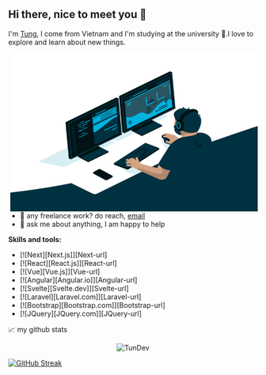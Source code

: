 ## Hi there, nice to meet you 👋 
I'm [Tung](https://tundev.id.vn/), I come from Vietnam and I'm studying at the university 🏫.I love to explore and learn about new things.

<img align="right" alt="GIF" src="https://github.com/TunDev-vn/TunDev-vn/blob/main/code.gif?raw=true" width="500" height="320" />

- 💼 any freelance work? do reach, [email](mailto:dev.hoangtung@gmail.com)
- 💬 ask me about anything, I am happy to help

**Skills and tools:**  

* [![Next][Next.js]][Next-url]
* [![React][React.js]][React-url]
* [![Vue][Vue.js]][Vue-url]
* [![Angular][Angular.io]][Angular-url]
* [![Svelte][Svelte.dev]][Svelte-url]
* [![Laravel][Laravel.com]][Laravel-url]
* [![Bootstrap][Bootstrap.com]][Bootstrap-url]
* [![JQuery][JQuery.com]][JQuery-url]

📈 my github stats

<p align="center"> <img src="https://github-readme-stats.vercel.app/api?username=TunDev-vn&theme=gotham&hide_border=false&include_all_commits=false&count_private=false" alt="TunDev" />

[![GitHub Streak](http://github-readme-streak-stats.herokuapp.com?user=TunDev-vn&theme=gotham)](https://git.io/streak-stats)
